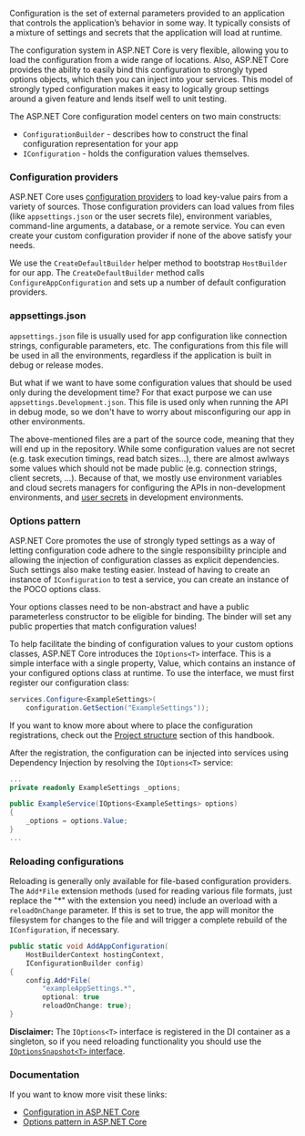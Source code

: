 Configuration is the set of external parameters provided to an application that controls the application’s behavior in some way. It typically consists of a mixture of settings and secrets that the application will load at runtime.

The configuration system in ASP.NET Core is very flexible, allowing you to load the configuration from a wide range of locations. Also, ASP.NET Core provides the ability to easily bind this configuration to strongly typed options objects, which then you can inject into your services. This model of strongly typed configuration makes it easy to logically group settings around a given feature and lends itself well to unit testing.

The ASP.NET Core configuration model centers on two main constructs:

- `ConfigurationBuilder` - describes how to construct the final configuration representation for your app
- `IConfiguration` - holds the configuration values themselves.

### Configuration providers

ASP.NET Core uses [configuration providers](https://learn.microsoft.com/en-us/dotnet/core/extensions/configuration-providers) to load key-value pairs from a variety of sources. Those configuration providers can load values from files (like `appsettings.json` or the user secrets file), environment variables, command-line arguments, a database, or a remote service. You can even create your custom configuration provider if none of the above satisfy your needs.

We use the `CreateDefaultBuilder` helper method to bootstrap `HostBuilder` for our app. The `CreateDefaultBuilder` method calls `ConfigureAppConfiguration` and sets up a number of default configuration providers.

### appsettings.json

`appsettings.json` file is usually used for app configuration like connection strings, configurable parameters, etc. The configurations from this file will be used in all the environments, regardless if the application is built in debug or release modes. 

But what if we want to have some configuration values that should be used only during the development time? For that exact purpose we can use `appsettings.Development.json`. This file is used only when running the API in debug mode, so we don't have to worry about misconfiguring our app in other environments. 

The above-mentioned files are a part of the source code, meaning that they will end up in the repository. While some configuration values are not secret (e.g. task execution timings, read batch sizes...), there are almost awlways some values which should not be made public (e.g. connection strings, client secrets, ...). Because of that, we mostly use environment variables and cloud secrets managers for configuring the APIs in non-development environments, and [user secrets](../best-practices/user-secrets) in development environments.

### Options pattern

ASP.NET Core promotes the use of strongly typed settings as a way of letting configuration code adhere to the single responsibility principle and allowing the injection of configuration classes as explicit dependencies. Such settings also make testing easier. Instead of having to create an instance of `IConfiguration` to test a service, you can create an instance of the POCO options class.

Your options classes need to be non-abstract and have a public parameterless constructor to be eligible for binding. The binder will set any public properties that match configuration values!

To help facilitate the binding of configuration values to your custom options classes, ASP.NET Core introduces the `IOptions<T>` interface. This is a simple interface with a single property, Value, which contains an instance of your configured options class at runtime. To use the interface, we must first register our configuration class:


``` c#
services.Configure<ExampleSettings>(
	configuration.GetSection("ExampleSettings"));
```

If you want to know more about where to place the configuration registrations, check out the [Project structure](../project-organization/project-structure) section of this handbook.

After the registration, the configuration can be injected into services using Dependency Injection by resolving the `IOptions<T>` service:

``` c#
...
private readonly ExampleSettings _options;

public ExampleService(IOptions<ExampleSettings> options)
{
	_options = options.Value;
}
...
```

### Reloading configurations

Reloading is generally only available for file-based configuration providers. The `Add*File` extension methods (used for reading various file formats, just replace the "*" with the extension you need) include an overload with a `reloadOnChange` parameter. If this is set to true, the app will monitor the filesystem for changes to the file and will trigger a complete rebuild of the `IConfiguration`, if necessary.

``` c#
public static void AddAppConfiguration(
	HostBuilderContext hostingContext,
	IConfigurationBuilder config)
{
	config.Add*File(
		"exampleAppSettings.*",
		optional: true
		reloadOnChange: true);
}
```

**Disclaimer:** The `IOptions<T>` interface is registered in the DI container as a singleton, so if you need reloading functionality you should use the [`IOptionsSnapshot<T>` interface](https://learn.microsoft.com/en-us/aspnet/core/fundamentals/configuration/options?view=aspnetcore-7.0#use-ioptionssnapshot-to-read-updated-data).

### Documentation

If you want to know more visit these links:

- [Configuration in ASP.NET Core](https://docs.microsoft.com/en-us/aspnet/core/fundamentals/configuration/)
- [Options pattern in ASP.NET Core](https://docs.microsoft.com/en-us/aspnet/core/fundamentals/configuration/options)

